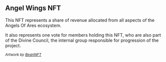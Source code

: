 ## Angel Wings NFT

This NFT represents a share of revenue allocated from all aspects of the Angels Of Ares ecosystem.

It also represents one vote for members holding this NFT, who are also part of the Divine Council, the internal group responsible for progression of the project.

<small>*Artwork by <a href="https://twitter.com/beannft" target="_blank">BeanNFT</a>*</small>